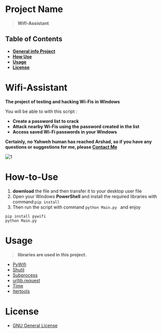# Project Name
> **WifI-Assistant**

## Table of Contents
* **[General info Project](#Wifi-Assistant)**
* **[How Use](#How-to-Use)**
* **[Usage](#usage)**
* **[License](#License)**


# Wifi-Assistant
**The project of testing and hacking Wi-Fis in Windows**

You will be able to with this script :
* **Create a password list to crack**
* **Attack nearby Wi-Fis using the password created in the list**
* **Access saved Wi-Fi passwords in your Windows**

**Certainly, no Yahweh human has reached Arshad, so if you have any questions or suggestions for me, please [Contact Me](melfexmr@gmail.com)**

![1](https://github.com/MrMelfex/wifi-assistant/assets/149225543/bf0c20e0-cc33-4ad9-885a-cab77cede13c)

# How-to-Use
1) **download** the file and then transfer it to your desktop user file
2) Open your Windows **PowerShell** and install the required libraries with command:```pip install```
3) Then run the script with command ```python Main.py ```  and enjoy
```
pip install pywifi
python Main.py
```

# Usage
> **libraries are used in this project.**
* [PyWifi](https://pypi.org/project/pywifi/)
* [Shutil](https://docs.python.org/3/library/shutil.html)
* [Subprocess](https://docs.python.org/3/library/subprocess.html#:~:text=The%20subprocess%20module%20allows%20you,system%20os.)
* [urllib.request](https://docs.python.org/3/library/urllib.request.html)
* [Time](https://docs.python.org/3/library/time.html)
* [Itertools](https://docs.python.org/3/library/itertools.html)

# License 
* [GNU General License](https://www.gnu.org/licenses/gpl-3.0.en.html)

